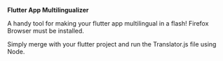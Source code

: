 <b>Flutter App Multilingualizer</b>

A handy tool for making your flutter app multilingual in a flash!
Firefox Browser must be installed.

Simply merge with your flutter project and run the Translator.js
file using Node.